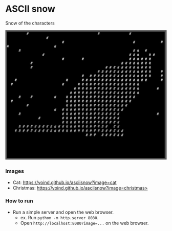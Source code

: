 # ASCII snow

Snow of the characters

![App](https://github.com/Avantgarde95/asciisnow/blob/master/image/Screenshot.png)

### Images
- Cat: <https://voind.github.io/asciisnow?image=cat>
- Christmas: https://voind.github.io/asciisnow?image=christmas>

### How to run
- Run a simple server and open the web browser.
  - ex. Run `python -m http.server 8080`.
  - Open `http://localhost:8080?image=...` on the web browser.
